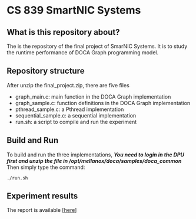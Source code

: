 # CS 839 SmartNIC Systems

## What is this repository about?
The is the repository of the final project of SmarNIC Systems.
It is to study the runtime performance of DOCA Graph programming model.


## Repository structure
After unzip the final_project.zip, there are five files
- graph_main.c: main function in the DOCA Graph implementation
- graph_sample.c: function definitions in the DOCA Graph implementation
- pthread_sample.c: a Pthread implementation
- sequential_sample.c: a sequential implementation
- run.sh: a script to compile and run the experiment

## Build and Run
To build and run the three implementations,
***You need to login in the DPU first and unzip the file in /opt/mellanox/doca/samples/doca_common***
Then simply type the command:
```
./run.sh
```

## Experiment results
The report is available [[here](./SmartNIC___Final_Project.pdf)]
